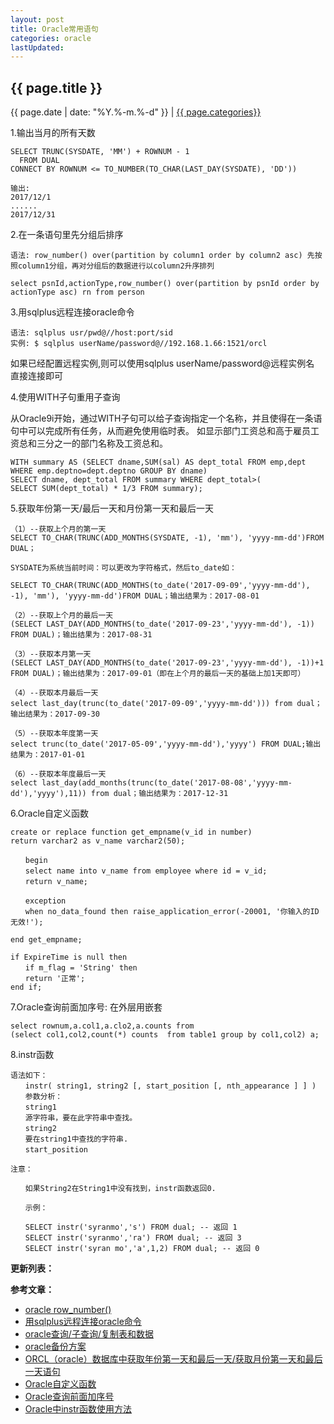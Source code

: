 ```yaml
---
layout: post
title: Oracle常用语句
categories: oracle
lastUpdated:
---
```


## {{ page.title }}

{{ page.date | date: "%Y.%-m.%-d" }} | <a href="/archive#{{ page.categories }}">{{ page.categories}}</a>

1.输出当月的所有天数

```
SELECT TRUNC(SYSDATE, 'MM') + ROWNUM - 1
  FROM DUAL
CONNECT BY ROWNUM <= TO_NUMBER(TO_CHAR(LAST_DAY(SYSDATE), 'DD'))

输出:
2017/12/1
......
2017/12/31
```

2.在一条语句里先分组后排序

```
语法: row_number() over(partition by column1 order by column2 asc) 先按照column1分组，再对分组后的数据进行以column2升序排列

select psnId,actionType,row_number() over(partition by psnId order by actionType asc) rn from person 
```

3.用sqlplus远程连接oracle命令

```
语法: sqlplus usr/pwd@//host:port/sid
实例: $ sqlplus userName/password@//192.168.1.66:1521/orcl
```

如果已经配置远程实例,则可以使用sqlplus userName/password@远程实例名 直接连接即可

4.使用WITH子句重用子查询

从Oracle9i开始，通过WITH子句可以给子查询指定一个名称，并且使得在一条语句中可以完成所有任务，从而避免使用临时表。 
      如显示部门工资总和高于雇员工资总和三分之一的部门名称及工资总和。

```
WITH summary AS (SELECT dname,SUM(sal) AS dept_total FROM emp,dept WHERE emp.deptno=dept.deptno GROUP BY dname)   
SELECT dname, dept_total FROM summary WHERE dept_total>(   
SELECT SUM(dept_total) * 1/3 FROM summary);  
```

5.获取年份第一天/最后一天和月份第一天和最后一天

```
（1）--获取上个月的第一天
SELECT TO_CHAR(TRUNC(ADD_MONTHS(SYSDATE, -1), 'mm'), 'yyyy-mm-dd')FROM DUAL；

SYSDATE为系统当前时间：可以更改为字符格式，然后to_date如：

SELECT TO_CHAR(TRUNC(ADD_MONTHS(to_date('2017-09-09','yyyy-mm-dd'), -1), 'mm'), 'yyyy-mm-dd')FROM DUAL​；输出结果为：2017-08-01

（2）--获取上个月的最后一天
(SELECT LAST_DAY(ADD_MONTHS(to_date('2017-09-23','yyyy-mm-dd'), -1)) FROM DUAL)；输出结果为：2017-08-31

（3）--获取本月第一天
​(SELECT LAST_DAY(ADD_MONTHS(to_date('2017-09-23','yyyy-mm-dd'), -1))+1 FROM DUAL)；输出结果为：2017-09-01（即在上个月的最后一天的基础上加1天即可）

（4）--获取本月最后一天
select last_day(trunc(to_date('2017-09-09','yyyy-mm-dd'))) from dual​；输出结果为：2017-09-30

（5）--获取本年度第一天
select trunc(to_date('2017-05-09','yyyy-mm-dd'),'yyyy') FROM DUAL;​输出结果为：2017-01-01​

（6）--获取本年度最后一天
select last_day(add_months(trunc(to_date('2017-08-08','yyyy-mm-dd'),'yyyy'),11)) from dual；输出结果为：2017-12-31
```

6.Oracle自定义函数

```
create or replace function get_empname(v_id in number) 
return varchar2 as v_name varchar2(50);

　　begin
　　select name into v_name from employee where id = v_id;
　　return v_name;

　　exception
　　when no_data_found then raise_application_error(-20001, '你输入的ID无效!');

end get_empname;

if ExpireTime is null then
　　if m_flag = 'String' then
　　return '正常';
end if;
```

7.Oracle查询前面加序号: 在外层用嵌套

```
select rownum,a.col1,a.clo2,a.counts from 
(select col1,col2,count(*) counts  from table1 group by col1,col2) a;
```

8.instr函数

```
语法如下： 
　　instr( string1, string2 [, start_position [, nth_appearance ] ] ) 
　　参数分析： 
　　string1 
　　源字符串，要在此字符串中查找。 
　　string2 
　　要在string1中查找的字符串. 
　　start_position

注意： 

　　如果String2在String1中没有找到，instr函数返回0. 

　　示例： 

　　SELECT instr('syranmo','s') FROM dual; -- 返回 1 
　　SELECT instr('syranmo','ra') FROM dual; -- 返回 3 
　　SELECT instr('syran mo','a',1,2) FROM dual; -- 返回 0 
```

**更新列表：**



**参考文章：**


* [oracle row_number()][1]
* [用sqlplus远程连接oracle命令][2]
* [oracle查询/子查询/复制表和数据][3]
* [oracle备份方案][4]
* [ORCL（oracle）数据库中获取年份第一天和最后一天/获取月份第一天和最后一天语句][5]
* [Oracle自定义函数][6]
* [Oracle查询前面加序号][7]
* [Oracle中instr函数使用方法][8]

[1]: http://www.cnblogs.com/hfliyi/archive/2013/03/17/2964057.html
[2]: http://jdw.iteye.com/blog/719976
[3]: http://lzkyo.iteye.com/blog/692682
[4]: https://wenku.baidu.com/view/f931fb1acd7931b765ce0508763231126edb7705.html
[5]: http://blog.sina.com.cn/s/blog_c42817dc0102xbl8.html
[6]: http://www.cnblogs.com/wuyisky/archive/2010/05/11/oracle_function.html
[7]: http://wenwen.sogou.com/z/q720457604.htm
[8]: http://www.jb51.net/article/31715.htm